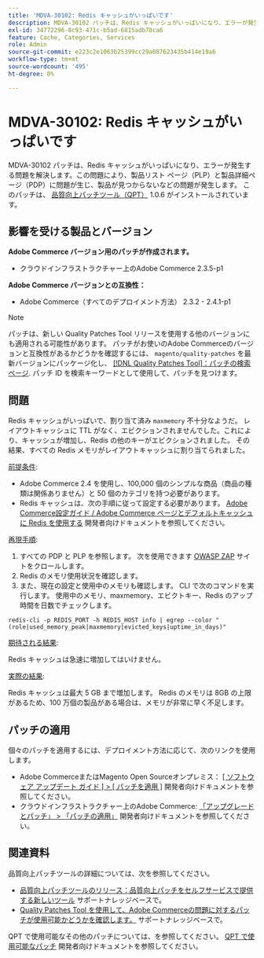 ```yaml
---
title: 'MDVA-30102: Redis キャッシュがいっぱいです'
description: MDVA-30102 パッチは、Redis キャッシュがいっぱいになり、エラーが発生する問題を解決します。この問題により、製品リスト ページ（PLP）と製品詳細ページ（PDP）に問題が生じ、製品が見つからないなどの問題が発生します。 このパッチは、[Quality Patches Tool （QPT） ] （https://devdocs.magento.com/guides/v2.4/comp-mgr/patching.html#mqp） 1.0.6 がインストールされている場合に利用できます。
exl-id: 34772296-8c93-471c-b5ad-6815adb78ca6
feature: Cache, Categories, Services
role: Admin
source-git-commit: e223c2e1063b25399cc29a087623435b414e19a6
workflow-type: tm+mt
source-wordcount: '495'
ht-degree: 0%

---
```


# MDVA-30102: Redis キャッシュがいっぱいです

MDVA-30102 パッチは、Redis キャッシュがいっぱいになり、エラーが発生する問題を解決します。この問題により、製品リスト ページ（PLP）と製品詳細ページ（PDP）に問題が生じ、製品が見つからないなどの問題が発生します。 このパッチは、 [品質向上パッチツール（QPT）](https://devdocs.magento.com/guides/v2.4/comp-mgr/patching.html#mqp) 1.0.6 がインストールされています。

## 影響を受ける製品とバージョン

**Adobe Commerce バージョン用のパッチが作成されます。**

* クラウドインフラストラクチャー上のAdobe Commerce 2.3.5-p1

**Adobe Commerce バージョンとの互換性：**

* Adobe Commerce（すべてのデプロイメント方法） 2.3.2 - 2.4.1-p1

>[!NOTE]
>
>パッチは、新しい Quality Patches Tool リリースを使用する他のバージョンにも適用される可能性があります。 パッチがお使いのAdobe Commerceのバージョンと互換性があるかどうかを確認するには、 `magento/quality-patches` を最新バージョンにパッケージ化し、 [[!DNL Quality Patches Tool]：パッチの検索ページ](https://devdocs.magento.com/quality-patches/tool.html#patch-grid). パッチ ID を検索キーワードとして使用して、パッチを見つけます。

## 問題

Redis キャッシュがいっぱいで、割り当て済み `maxmemory` 不十分なようだ。 レイアウトキャッシュに TTL がなく、エビクションされませんでした。これにより、キャッシュが増加し、Redis の他のキーがエビクションされました。 その結果、すべての Redis メモリがレイアウトキャッシュに割り当てられました。

<u>前提条件</u>:

* Adobe Commerce 2.4 を使用し、100,000 個のシンプルな商品（商品の種類は関係ありません）と 50 個のカテゴリを持つ必要があります。
* Redis キャッシュは、次の手順に従って設定する必要があります。 [Adobe Commerce設定ガイド / Adobe Commerce ページとデフォルトキャッシュに Redis を使用する](https://devdocs.magento.com/guides/v2.4/config-guide/redis/redis-pg-cache.html#example-command) 開発者向けドキュメントを参照してください。

<u>再現手順</u>:

1. すべての PDP と PLP を参照します。 次を使用できます [OWASP ZAP](https://www.zaproxy.org/) サイトをクロールします。
1. Redis のメモリ使用状況を確認します。
1. また、現在の設定と使用中のメモリも確認します。 CLI で次のコマンドを実行します。 使用中のメモリ、maxmemory、エビクトキー、Redis のアップ時間を日数でチェックします。

```
redis-cli -p REDIS_PORT -h REDIS_HOST info | egrep --color "(role|used_memory_peak|maxmemory|evicted_keys|uptime_in_days)"
```

<u>期待される結果</u>:

Redis キャッシュは急速に増加してはいけません。

<u>実際の結果</u>:

Redis キャッシュは最大 5 GB まで増加します。 Redis のメモリは 8GB の上限があるため、100 万個の製品がある場合は、メモリが非常に早く不足します。

## パッチの適用

個々のパッチを適用するには、デプロイメント方法に応じて、次のリンクを使用します。

* Adobe CommerceまたはMagento Open Sourceオンプレミス： [[ ソフトウェア アップデート ガイド ] > [ パッチを適用 ]](https://devdocs.magento.com/guides/v2.4/comp-mgr/patching/mqp.html) 開発者向けドキュメントを参照してください。
* クラウドインフラストラクチャー上のAdobe Commerce: [「アップグレードとパッチ」 > 「パッチの適用」](https://devdocs.magento.com/cloud/project/project-patch.html) 開発者向けドキュメントを参照してください。

## 関連資料

品質向上パッチツールの詳細については、次を参照してください。

* [品質向上パッチツールのリリース：品質向上パッチをセルフサービスで提供する新しいツール](/help/announcements/adobe-commerce-announcements/magento-quality-patches-released-new-tool-to-self-serve-quality-patches.md) サポートナレッジベースで。
* [Quality Patches Tool を使用して、Adobe Commerceの問題に対するパッチが使用可能かどうかを確認します。](/help/support-tools/patches-available-in-qpt-tool/check-patch-for-magento-issue-with-magento-quality-patches.md) サポートナレッジベースで。

QPT で使用可能なその他のパッチについては、を参照してください。 [QPT で使用可能なパッチ](https://devdocs.magento.com/quality-patches/tool.html#patch-grid) 開発者向けドキュメントを参照してください。

